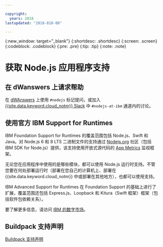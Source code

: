 ```yaml
---

copyright:
  years: 2018
lastupdated: "2018-010-08"

---
```


{:new_window: target="_blank"}
{:shortdesc: .shortdesc}
{:screen: .screen}
{:codeblock: .codeblock}
{:pre: .pre}
{:tip: .tip}
{:note: .note}

# 获取 Node.js 应用程序支持

## 在 dWanswers 上请求帮助

在 [dWAnswers](https://developer.ibm.com/answers/smartspace/nodejs/) 上使用 `#nodejs` 标记提问，或加入 [{{site.data.keyword.cloud_notm}} Slack](https://slack-invite-ibm-cloud-tech.mybluemix.net/) 中 `#nodejs-at-ibm` 通道内的讨论。

## 使用官方 IBM Support for Runtimes

IBM Foundation Support for Runtimes 的覆盖范围包括 Node.js、Swift 和 Java。对 Node.js 6 和 8 LTS 二进制文件的支持通过 [Nodejs.org](https://nodejs.org/) 社区（包括 IBM SDK for Node.js）提供，该支持使用开放式源代码的 [App Metrics](https://developer.ibm.com/node/monitoring-post-mortem/application-metrics-node-js/) 监视框架。

无论您在应用程序中使用的是哪些模块，都可以使用 Node.js 运行时支持。不管您要在何处部署运行时（部署在您自己的计算机上、部署在 {{site.data.keyword.cloud_notm}} 中或部署在其他地方），也都可以使用支持。

IBM Advanced Support for Runtimes 在 Foundation Support 的基础上进行了扩展，覆盖范围还包括 Express.js、Loopback 和 Kitura（Swift 框架）框架（包括软件包依赖关系）。

要了解更多信息，请访问 [IBM 的数字市场](https://www.ibm.com/us-en/marketplace/support-for-runtimes)。

## Buildpack 支持声明

[Buildpack 支持声明](../runtimes/common/buildpackSupport.html)
